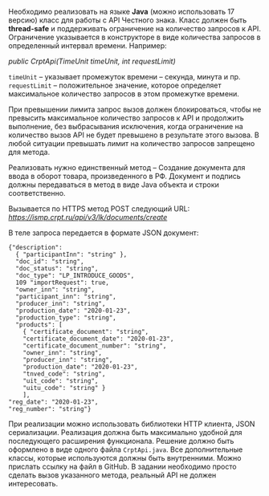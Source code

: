 Необходимо реализовать на языке **Java** (можно использовать 17 версию) класс для работы с API Честного знака. 
Класс должен быть **thread-safe** и поддерживать ограничение на количество запросов к API. 
Ограничение указывается в конструкторе в виде количества запросов в определенный интервал времени. Например:

_public CrptApi(TimeUnit timeUnit, int requestLimit)_

`timeUnit` – указывает промежуток времени – секунда, минута и пр.
`requestLimit` – положительное значение, которое определяет максимальное количество запросов в этом промежутке времени.

При превышении лимита запрос вызов должен блокироваться, чтобы не превысить максимальное количество запросов к API и продолжить выполнение, без выбрасывания исключения, когда ограничение на количество вызов API не будет превышено в результате этого вызова. 
В любой ситуации превышать лимит на количество запросов запрещено для метода.

Реализовать нужно единственный метод – Создание документа для ввода в оборот товара, произведенного в РФ. Документ и подпись должны передаваться в метод в виде Java объекта и строки соответственно.

Вызывается по HTTPS метод POST следующий URL:
_https://ismp.crpt.ru/api/v3/lk/documents/create_

В теле запроса передается в формате JSON документ: 
```
{"description": 
  { "participantInn": "string" }, 
  "doc_id": "string", 
  "doc_status": "string", 
  "doc_type": "LP_INTRODUCE_GOODS", 
  109 "importRequest": true, 
  "owner_inn": "string", 
  "participant_inn": "string", 
  "producer_inn": "string", 
  "production_date": "2020-01-23", 
  "production_type": "string", 
  "products": [ 
    { "certificate_document": "string", 
    "certificate_document_date": "2020-01-23", 
    "certificate_document_number": "string", 
    "owner_inn": "string", 
    "producer_inn": "string", 
    "production_date": "2020-01-23", 
    "tnved_code": "string", 
    "uit_code": "string",
    "uitu_code": "string" } 
    ], 
"reg_date": "2020-01-23", 
"reg_number": "string"}
```
При реализации можно использовать библиотеки HTTP клиента, JSON сериализации. Реализация должна быть максимально удобной для последующего расширения функционала.
Решение должно быть оформлено в виде одного файла `CrptApi.java`. Все дополнительные классы, которые используются должны быть внутренними.
Можно прислать ссылку на файл в GitHub.
В задании необходимо просто сделать вызов указанного метода, реальный API не должен интересовать. 

